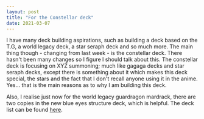 ```yaml
---
layout: post
title: "For the Constellar deck"
date: 2021-03-07
---
```


I have many deck building aspirations, such as building a deck based on the T.G, a world legacy deck, a star seraph deck and so much more. The main thing though - changing from last week - is the constellar deck. There hasn't been many changes so I figure I should talk about this. The constellar deck is focusing on XYZ summoning; much like gagaga decks and star seraph decks, except there is something about it which makes this deck special, the stars and the fact that I don't recall anyone using it in the anime. Yes... that is the main reasons as to why I am building this deck. 

Also, I realise just now for the world legacy guardragon mardrack, there are two copies in the new blue eyes structure deck, which is helpful. The deck list can be found [here](https://www.youtube.com/watch?v=JKwzUlfqIQ8&list=WL&index=2&t=569s).
